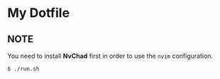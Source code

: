 # My Dotfile


## NOTE
You need to install **NvChad** first in order to use the `nvim` configuration.

```bash
$ ./run.sh
```
